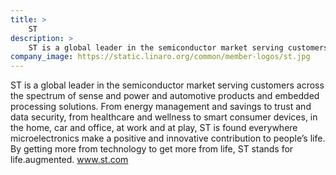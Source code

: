 ```yaml
---
title: >
    ST
description: >
    ST is a global leader in the semiconductor market serving customers across the spectrum of sense and power and automotive products and embedded processing solutions.
company_image: https://static.linaro.org/common/member-logos/st.jpg
---
```

ST is a global leader in the semiconductor market serving customers across the spectrum of sense and power and automotive products and embedded processing solutions. From energy management and savings to trust and data security, from healthcare and wellness to smart consumer devices, in the home, car and office, at work and at play, ST is found everywhere microelectronics make a positive and innovative contribution to people’s life. By getting more from technology to get more from life, ST stands for life.augmented. www.st.com
